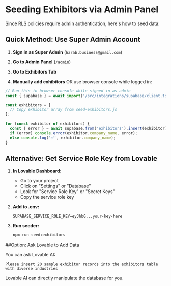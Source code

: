 # Seeding Exhibitors via Admin Panel

Since RLS policies require admin authentication, here's how to seed data:

## Quick Method: Use Super Admin Account

1. **Sign in as Super Admin** (`harab.business@gmail.com`)

2. **Go to Admin Panel** (`/admin`)

3. **Go to Exhibitors Tab**

4. **Manually add exhibitors** OR use browser console while logged in:

```javascript
// Run this in browser console while signed in as admin
const { supabase } = await import('/src/integrations/supabase/client.ts');

const exhibitors = [
  // Copy exhibitor array from seed-exhibitors.js
];

for (const exhibitor of exhibitors) {
  const { error } = await supabase.from('exhibitors').insert(exhibitor);
  if (error) console.error(exhibitor.company_name, error);
  else console.log('✅', exhibitor.company_name);
}
```

## Alternative: Get Service Role Key from Lovable

1. **In Lovable Dashboard:**
   - Go to your project
   - Click on "Settings" or "Database"
   - Look for "Service Role Key" or "Secret Keys"
   - Copy the service role key

2. **Add to .env:**
   ```
   SUPABASE_SERVICE_ROLE_KEY=eyJhbG...your-key-here
   ```

3. **Run seeder:**
   ```bash
   npm run seed:exhibitors
   ```

##Option: Ask Lovable to Add Data

You can ask Lovable AI:
```
Please insert 20 sample exhibitor records into the exhibitors table with diverse industries
```

Lovable AI can directly manipulate the database for you.



